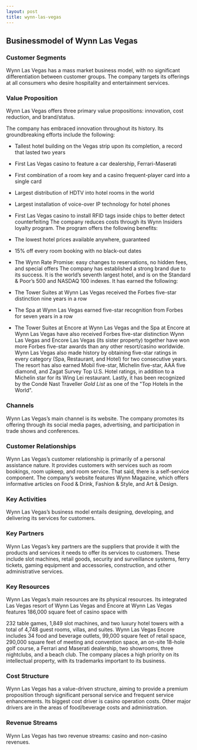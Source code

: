 ```yaml
---
layout: post
title: wynn-las-vegas
---
```


Businessmodel of Wynn Las Vegas
--------------------------------

### Customer Segments

Wynn Las Vegas has a mass market business model, with no significant differentiation between customer groups. The company targets its offerings at all consumers who desire hospitality and entertainment services.

### Value Proposition

Wynn Las Vegas offers three primary value propositions: innovation, cost reduction, and brand/status.

The company has embraced innovation throughout its history. Its groundbreaking efforts include the following:

 * Tallest hotel building on the Vegas strip upon its completion, a record that lasted two years
* First Las Vegas casino to feature a car dealership, Ferrari-Maserati
* First combination of a room key and a casino frequent-player card into a single card
* Largest distribution of HDTV into hotel rooms in the world
* Largest installation of voice-over IP technology for hotel phones
* First Las Vegas casino to install RFID tags inside chips to better detect counterfeiting
 The company reduces costs through its Wynn Insiders loyalty program. The program offers the following benefits:

 * The lowest hotel prices available anywhere, guaranteed
* 15% off every room booking with no black-out dates
* The Wynn Rate Promise: easy changes to reservations, no hidden fees, and special offers
 The company has established a strong brand due to its success. It is the world’s seventh largest hotel, and is on the Standard & Poor’s 500 and NASDAQ 100 indexes. It has earned the following:

 * The Tower Suites at Wynn Las Vegas received the Forbes five-star distinction nine years in a row
* The Spa at Wynn Las Vegas earned five-star recognition from Forbes for seven years in a row
* The Tower Suites at Encore at Wynn Las Vegas and the Spa at Encore at Wynn Las Vegas have also received Forbes five-star distinction
 Wynn Las Vegas and Encore Las Vegas (its sister property) together have won more Forbes five-star awards than any other resort/casino worldwide. Wynn Las Vegas also made history by obtaining five-star ratings in every category (Spa, Restaurant, and Hotel) for two consecutive years. The resort has also earned Mobil five-star, Michelin five-star, AAA five diamond, and Zagat Survey Top U.S. Hotel ratings, in addition to a Michelin star for its Wing Lei restaurant. Lastly, it has been recognized by the Condé Nast Traveller *Gold List* as one of the "Top Hotels in the World".

### Channels

Wynn Las Vegas’s main channel is its website. The company promotes its offering through its social media pages, advertising, and participation in trade shows and conferences.

### Customer Relationships

Wynn Las Vegas’s customer relationship is primarily of a personal assistance nature. It provides customers with services such as room bookings, room upkeep, and room service. That said, there is a self-service component. The company’s website features Wynn Magazine, which offers informative articles on Food & Drink, Fashion & Style, and Art & Design.

### Key Activities

Wynn Las Vegas’s business model entails designing, developing, and delivering its services for customers.

### Key Partners

Wynn Las Vegas’s key partners are the suppliers that provide it with the products and services it needs to offer its services to customers. These include slot machines, retail goods, security and surveillance systems, ferry tickets, gaming equipment and accessories, construction, and other administrative services.

### Key Resources

Wynn Las Vegas’s main resources are its physical resources. Its integrated Las Vegas resort of Wynn Las Vegas and Encore at Wynn Las Vegas features 186,000 square feet of casino space with

232 table games, 1,849 slot machines, and two luxury hotel towers with a total of 4,748 guest rooms, villas, and suites. Wynn Las Vegas Encore includes 34 food and beverage outlets, 99,000 square feet of retail space, 290,000 square feet of meeting and convention space, an on-site 18-hole golf course, a Ferrari and Maserati dealership, two showrooms, three nightclubs, and a beach club. The company places a high priority on its intellectual property, with its trademarks important to its business.

### Cost Structure

Wynn Las Vegas has a value-driven structure, aiming to provide a premium proposition through significant personal service and frequent service enhancements. Its biggest cost driver is casino operation costs. Other major drivers are in the areas of food/beverage costs and administration.

### Revenue Streams

Wynn Las Vegas has two revenue streams: casino and non-casino revenues.
